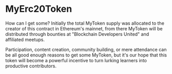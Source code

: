# MyErc20Token
How can I get some?
Initially the total MyToken supply was allocated to the creator of this contract in Ethereum's mainnet, from there MyToken will be distributed through bounties at "Blockchain Developers United" and affiliated meetups.

Participation, content creation, community building, or mere attendance can be all good enough reasons to get some MyToken, but it's our hope that this token will become a powerful incentive to turn lurking learners into productive contributors.
